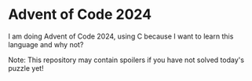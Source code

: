Advent of Code 2024
===================

I am doing Advent of Code 2024, using C because I want to learn this language and why not?

Note: This repository may contain spoilers if you have not solved today's puzzle yet!